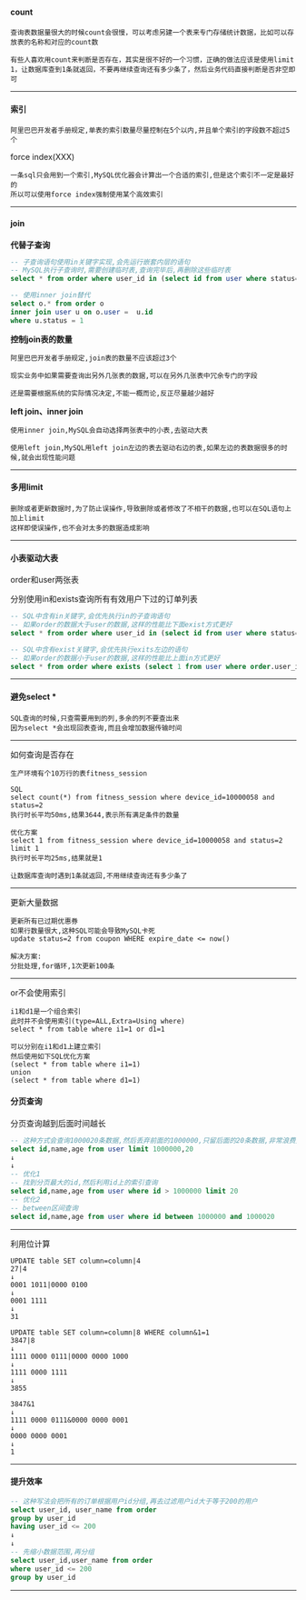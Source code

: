 #### count

```
查询表数据量很大的时候count会很慢，可以考虑另建一个表来专门存储统计数据，比如可以存放表的名称和对应的count数

有些人喜欢用count来判断是否存在，其实是很不好的一个习惯，正确的做法应该是使用limit 1，让数据库查到1条就返回，不要再继续查询还有多少条了，然后业务代码直接判断是否非空即可
```



---

#### 索引

```
阿里巴巴开发者手册规定,单表的索引数量尽量控制在5个以内,并且单个索引的字段数不超过5个
```

force index(XXX)

```
一条sql只会用到一个索引,MySQL优化器会计算出一个合适的索引,但是这个索引不一定是最好的
所以可以使用force index强制使用某个高效索引
```



---



#### join

**代替子查询**

```sql
-- 子查询语句使用in关键字实现,会先运行嵌套内层的语句
-- MySQL执行子查询时,需要创建临时表,查询完毕后,再删除这些临时表
select * from order where user_id in (select id from user where status=1)

-- 使用inner join替代
select o.* from order o
inner join user u on o.user =  u.id
where u.status = 1
```

**控制join表的数量**

```
阿里巴巴开发者手册规定,join表的数量不应该超过3个

现实业务中如果需要查询出另外几张表的数据,可以在另外几张表中冗余专门的字段

还是需要根据系统的实际情况决定,不能一概而论,反正尽量越少越好
```

**left join、inner join**

```
使用inner join,MySQL会自动选择两张表中的小表,去驱动大表

使用left join,MySQL用left join左边的表去驱动右边的表,如果左边的表数据很多的时候,就会出现性能问题
```





---

#### 多用limit

```
删除或者更新数据时,为了防止误操作,导致删除或者修改了不相干的数据,也可以在SQL语句上加上limit
这样即使误操作,也不会对太多的数据造成影响
```



---

#### 小表驱动大表

order和user两张表

分别使用in和exists查询所有有效用户下过的订单列表

```sql
-- SQL中含有in关键字,会优先执行in的子查询语句
-- 如果order的数据大于user的数据,这样的性能比下面exist方式更好
select * from order where user_id in (select id from user where status=1)

-- SQL中含有exist关键字,会优先执行exits左边的语句
-- 如果order的数据小于user的数据,这样的性能比上面in方式更好
select * from order where exists (select 1 from user where order.user_id = user.id and status=1)
```



---

#### 避免select *

```
SQL查询的时候,只查需要用到的列,多余的列不要查出来
因为select *会出现回表查询,而且会增加数据传输时间
```



---

如何查询是否存在

    生产环境有个10万行的表fitness_session
    
    SQL
    select count(*) from fitness_session where device_id=10000058 and status=2
    执行时长平均50ms,结果3644,表示所有满足条件的数量
    
    优化方案
    select 1 from fitness_session where device_id=10000058 and status=2 limit 1
    执行时长平均25ms,结果就是1
    
    让数据库查询时遇到1条就返回,不用继续查询还有多少条了

---

更新大量数据

    更新所有已过期优惠券
    如果行数量很大,这种SQL可能会导致MySQL卡死
    update status=2 from coupon WHERE expire_date <= now()
    
    解决方案:
    分批处理,for循环,1次更新100条

---

or不会使用索引

    i1和d1是一个组合索引
    此时并不会使用索引(type=ALL,Extra=Using where)
    select * from table where i1=1 or d1=1
    
    可以分别在i1和d1上建立索引
    然后使用如下SQL优化方案
    (select * from table where i1=1)
    union
    (select * from table where d1=1)

#### 分页查询

分页查询越到后面时间越长

```sql
-- 这种方式会查询1000020条数据,然后丢弃前面的1000000,只留后面的20条数据,非常浪费资源
select id,name,age from user limit 1000000,20
↓
↓
-- 优化1
-- 找到分页最大的id,然后利用id上的索引查询
select id,name,age from user where id > 1000000 limit 20
-- 优化2
-- between区间查询
select id,name,age from user where id between 1000000 and 1000020
```

---

利用位计算

    UPDATE table SET column=column|4
    27|4
    ↓
    0001 1011|0000 0100
    ↓
    0001 1111
    ↓
    31
    
    UPDATE table SET column=column|8 WHERE column&1=1
    3847|8
    ↓
    1111 0000 0111|0000 0000 1000
    ↓
    1111 0000 1111
    ↓
    3855
    
    3847&1
    ↓
    1111 0000 0111&0000 0000 0001
    ↓
    0000 0000 0001
    ↓
    1

---



#### 提升效率

```sql
-- 这种写法会把所有的订单根据用户id分组,再去过滤用户id大于等于200的用户
select user_id, user_name from order
group by user_id
having user_id <= 200
↓
↓
-- 先缩小数据范围,再分组
select user_id,user_name from order
where user_id <= 200
group by user_id
```





---



